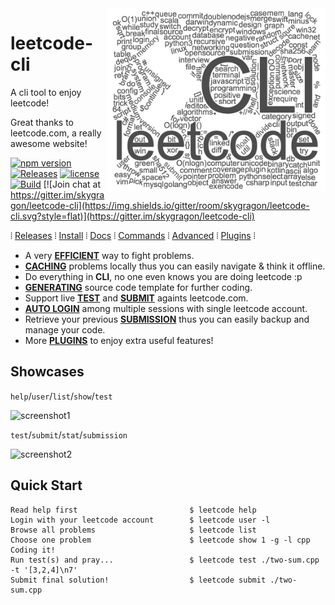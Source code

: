 <img src="docs/logo.png" width="350" align="right">

# leetcode-cli

A cli tool to enjoy leetcode!

Great thanks to leetcode.com, a really awesome website!

[![npm version](https://img.shields.io/npm/v/leetcode-cli.svg?style=flat)](https://www.npmjs.com/package/leetcode-cli)
[![Releases](https://img.shields.io/github/release/skygragon/leetcode-cli.svg?style=flat)](https://github.com/skygragon/leetcode-cli/releases)
[![license](https://img.shields.io/npm/l/leetcode-cli.svg?style=flat)](https://github.com/skygragon/leetcode-cli/blob/master/LICENSE)
[![Build](https://img.shields.io/travis/skygragon/leetcode-cli.svg?style=flat)](https://travis-ci.org/skygragon/leetcode-cli)
[![Join chat at https://gitter.im/skygragon/leetcode-cli](https://img.shields.io/gitter/room/skygragon/leetcode-cli.svg?style=flat)](https://gitter.im/skygragon/leetcode-cli)

⦙ [Releases](https://skygragon.github.io/leetcode-cli/releases) ⦙
[Install](https://skygragon.github.io/leetcode-cli/install) ⦙
[Docs](https://skygragon.github.io/leetcode-cli/) ⦙
[Commands](https://skygragon.github.io/leetcode-cli/commands) ⦙
[Advanced](https://skygragon.github.io/leetcode-cli/advanced) ⦙
[Plugins](https://github.com/skygragon/leetcode-cli-plugins) ⦙

* A very [**EFFICIENT**](#quick-start) way to fight problems.
* [**CACHING**](https://skygragon.github.io/leetcode-cli/advanced#cache) problems locally thus you can easily navigate & think it offline.
* Do everything in **CLI**, no one even knows you are doing leetcode :p
* [**GENERATING**](https://skygragon.github.io/leetcode-cli/commands#show) source code template for further coding.
* Support live [**TEST**](https://skygragon.github.io/leetcode-cli/commands#test) and [**SUBMIT**](https://skygragon.github.io/leetcode-cli/commands#submit) againts leetcode.com.
* [**AUTO LOGIN**](https://skygragon.github.io/leetcode-cli/advanced#auto-login) among multiple sessions with single leetcode account.
* Retrieve your previous [**SUBMISSION**](https://skygragon.github.io/leetcode-cli/commands#submission) thus you can easily backup and manage your code.
* More [**PLUGINS**](https://skygragon.github.io/leetcode-cli/advanced#plugins) to enjoy extra useful features!

## Showcases

`help`/`user`/`list`/`show`/`test`

![screenshot1](https://github.com/skygragon/leetcode-cli/raw/master/docs/screenshots/intro.gif)

`test`/`submit`/`stat`/`submission`

![screenshot2](https://github.com/skygragon/leetcode-cli/raw/master/docs/screenshots/intro2.gif)

## Quick Start

	Read help first                         $ leetcode help
	Login with your leetcode account        $ leetcode user -l
	Browse all problems                     $ leetcode list
	Choose one problem                      $ leetcode show 1 -g -l cpp
	Coding it!
	Run test(s) and pray...                 $ leetcode test ./two-sum.cpp -t '[3,2,4]\n7'
	Submit final solution!                  $ leetcode submit ./two-sum.cpp
